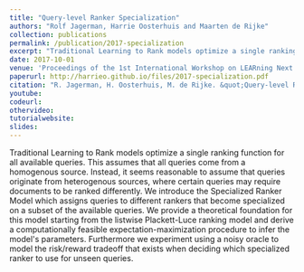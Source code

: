 ```yaml
---
title: "Query-level Ranker Specialization"
authors: "Rolf Jagerman, Harrie Oosterhuis and Maarten de Rijke"
collection: publications
permalink: /publication/2017-specialization
excerpt: "Traditional Learning to Rank models optimize a single ranking function for all available queries. This assumes that all queries come from a homogenous source. Instead, it seems reasonable to assume that queries originate from heterogenous sources, where certain queries may require documents to be ranked differently."
date: 2017-10-01
venue: 'Proceedings of the 1st International Workshop on LEARning Next gEneration Rankers, co-located with the 3rd ACM International Conference on the Theory of Information Retrieval (ICTIR ’17)'
paperurl: http://harrieo.github.io/files/2017-specialization.pdf
citation: "R. Jagerman, H. Oosterhuis, M. de Rijke. &quot;Query-level Ranker Specialization.&quot; In <i>Proceedings of the 1st International Workshop on LEARning Next gEneration Rankers, co-located with the 3rd ACM International Conference on the Theory of Information Retrieval (ICTIR ’2017)</i>. ACM, 2017."
youtube: 
codeurl:
othervideo:
tutorialwebsite:
slides:
---
```


Traditional Learning to Rank models optimize a single ranking function for all available queries. This assumes that all queries come from a homogenous source. Instead, it seems reasonable to assume that queries originate from heterogenous sources, where certain queries may require documents to be ranked differently. We introduce the Specialized Ranker Model which assigns queries to different rankers that become specialized on a subset of the available queries. We provide a theoretical foundation for this model starting from the listwise Plackett-Luce ranking model and derive a computationally feasible expectation-maximization procedure to infer the model's parameters. Furthermore we experiment using a noisy oracle to model the risk/reward tradeoff that exists when deciding which specialized ranker to use for unseen queries.